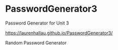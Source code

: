 # PasswordGenerator3
Password Generator for Unit 3


 https://laurenhallau.github.io/PasswordGenerator3/
 
 Random Password Generator 
 
